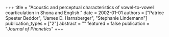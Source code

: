 +++
title = "Acoustic and perceptual characteristics of vowel-to-vowel coarticulation in Shona and English."
date = 2002-01-01
authors = ["Patrice Speeter Beddor", "James D. Harnsberger", "Stephanie Lindemann"]
publication_types = ["2"]
abstract = ""
featured = false
publication = "*Journal of Phonetics*"
+++

